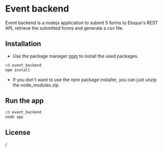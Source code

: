 # Event backend

Event backend is a nodejs application to submit 5 forms to Eloqua's REST API, retrieve the submitted forms and generate a csv file.

## Installation

* Use the package manager [npm](https://www.npmjs.com/) to install the used packages.

```bash
cd event_backend
npm install
```
* If you don't want to use the npm package installer, you can just unzip the node_modules.zip. 

## Run the app

```bash
cd event_backend
node app
```

## License
/